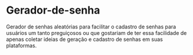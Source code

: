 # Gerador-de-senha
Gerador de senhas aleatórias para facilitar o cadastro de senhas para usuários um tanto preguiçosos ou que gostariam de ter essa facilidade de apenas coletar ideias de geração e cadastro de senhas em suas plataformas.
